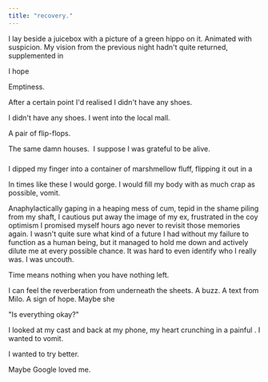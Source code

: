 ```yaml
---
title: "recovery."
---
```



<!-- START -->

<!-- Scene 1 START -->
<!-- Chapter about the aftermath of the  -->


<!-- At Hospital -->

I lay beside a juicebox with a picture of a green hippo on it. Animated with suspicion. My vision from the previous night hadn't quite returned, supplemented in

I hope

Emptiness.


<!-- The Mall -->

After a certain point I'd realised I didn't have any shoes.

I didn't have any shoes. I went into the local mall.

A pair of flip-flops.


<!-- Train Ride Home -->

The same damn houses.  I suppose I was grateful to be alive.


<!-- Scene 1 END -->

###

<!-- Scene 2 START -->


<!-- Arriving Home -->

I dipped my finger into a container of marshmellow fluff, flipping it out in a

In times like these I would gorge. I would fill my body with as much crap as possible, vomit.



<!-- Masturbating to Milo -->

Anaphylactically gaping in a heaping mess of cum, tepid in the shame piling from my shaft, I cautious put away the image of my ex, frustrated in the coy optimism I promised myself hours ago never to revisit those memories again. I wasn't quite sure what kind of a future I had without my failure to function as a human being, but it managed to hold me down and actively dilute me at every possible chance. It was hard to even identify who I really was. I was uncouth.

<!-- Chinese Cultural Revolution -->

Time means nothing when you have nothing left.


I can feel the reverberation from underneath the sheets. A buzz. A text from Milo. A sign of hope. Maybe she

"Is everything okay?"

I looked at my cast and back at my phone, my heart crunching in a painful . I wanted to vomit.



I wanted to try better.

Maybe Google loved me.

<!-- END -->

